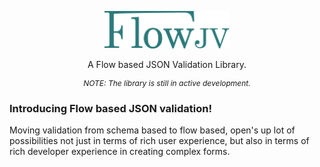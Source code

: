 <p align="center">
    <img width="200" alt="FlowJV" src="packages/flowjv-builder/public/logo-teal.svg">
    <p align="center">A Flow based JSON Validation Library.</p>
    <p align="center" style="font-size: 12px; margin-top: 10px;">
        <i>NOTE: The library is still in active development.</i>
    </p>
</p>

### Introducing Flow based JSON validation!

Moving validation from schema based to flow based, open's up lot of possibilities not just in terms of rich user experience, but also in terms of rich developer experience in creating complex forms.
